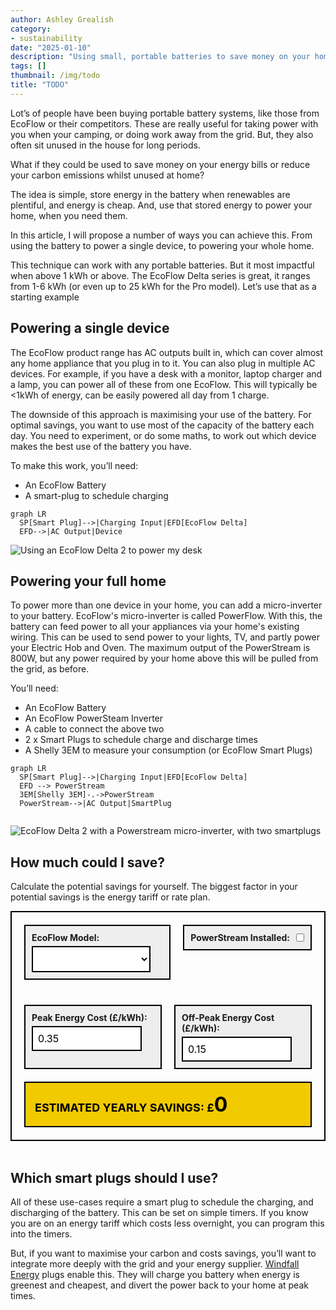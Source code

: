 ```yaml
---
author: Ashley Grealish
category:
- sustainability
date: "2025-01-10"
description: "Using small, portable batteries to save money on your home enrgy bill"
tags: []
thumbnail: /img/todo
title: "TODO"
---
```


Lot’s of people have been buying portable battery systems, like those from EcoFlow or their competitors. These are really useful for taking power with you when your camping, or doing work away from the grid. But, they also often sit unused in the house for long periods. 

What if they could be used to save money on your energy bills or reduce your carbon emissions whilst unused at home?

The idea is simple, store energy in the battery when renewables are plentiful, and energy is cheap. And, use that stored energy to power your home, when you need them.

In this article, I will propose a number of ways you can achieve this. From using the battery to power a single device, to powering your whole home.

This technique can work with any portable batteries. But it most impactful when above 1 kWh or above. The EcoFlow Delta series is great, it ranges from 1-6 kWh (or even up to 25 kWh for the Pro model). Let’s use that as a starting example

## Powering a single device

The EcoFlow product range has AC outputs built in, which can cover almost any home appliance that you plug in to it. You can also plug in multiple AC devices. For example, if you have a desk with a monitor, laptop charger and a lamp, you can power all of these from one EcoFlow. This will typically be <1kWh of energy, can be easily powered all day from 1 charge.

The downside of this approach is maximising your use of the battery. For optimal savings, you want to use most of the capacity of the battery each day. You need to experiment, or do some maths, to work out which device makes the best use of the battery you have.

To make this work, you’ll need:
- An EcoFlow Battery
- A smart-plug to schedule charging

```mermaid
graph LR
  SP[Smart Plug]-->|Charging Input|EFD[EcoFlow Delta]
  EFD-->|AC Output|Device
```

![Using an EcoFlow Delta 2 to power my desk](/img/ecoflow/delta2-under-desk.jpg)


## Powering your full home

To power more than one device in your home, you can add a micro-inverter to your battery. EcoFlow's micro-inverter is called PowerFlow. With this, the battery can feed power to all your appliances via your home's existing wiring. This can be used to send power to your lights, TV, and partly power your Electric Hob and Oven. The maximum output of the PowerStream is 800W, but any power required by your home above this will be pulled from the grid, as before.

You’ll need:
- An EcoFlow Battery
- An EcoFlow PowerSteam Inverter
- A cable to connect the above two
- 2 x Smart Plugs to schedule charge and discharge times
- A Shelly 3EM to measure your consumption (or EcoFlow Smart Plugs)

```mermaid
graph LR
  SP[Smart Plug]-->|Charging Input|EFD[EcoFlow Delta]
  EFD --> PowerStream
  3EM[Shelly 3EM]-.->PowerStream
  PowerStream-->|AC Output|SmartPlug
  
```

![EcoFlow Delta 2 with a Powerstream micro-inverter, with two smartplugs](/img/ecoflow/delta2-with-powerstream.jpg)

## How much could I save?
Calculate the potential savings for yourself. The biggest factor in your potential savings is the energy tariff or rate plan. 

<style>
    .calculator {
        width: 100%;
        padding: 20px;
        border: 2px solid black;
        box-sizing: border-box;
    }
    .row {
        display: flex;
        gap: 20px;
        margin-bottom: 20px;
        --bs-gutter-x: 0;
    }
    .input-group {
        background-color: #eee;
        border: 2px solid black;
        padding: 10px;
        flex: 1;
    }
    .battery-select-group {
        display: flex;
        gap: 20px;
        align-items: flex-end;
    }
    .checkbox-group {
        display: flex;
        align-items: center;
        gap: 10px;
        background-color: #eee;
        border: 2px solid black;
        padding: 10px;
        height: fit-content;
    }
    .checkbox-group label {
        margin: 0;
    }
    label {
        display: block;
        margin-bottom: 5px;
        font-weight: bold;
    }
    input, select {
        width: calc(100% - 20px);
        padding: 8px;
        border: 2px solid black;
        font-family: inherit;
        font-size: 16px;
        background-color: #ffffff;
        box-sizing: border-box;
    }
    input[type="checkbox"] {
        width: auto;
        margin: 0;
        cursor: pointer;
    }
    input:focus, select:focus {
        outline: none;
        background-color: #f2ca00;
    }
    #manual-capacity {
        display: none;
    }
    .result {
        padding: 15px;
        background-color: #f2ca00;
        border: 2px solid black;
        color: black;
        font-size: 18px;
        font-weight: bold;
        text-transform: uppercase;
    }
    #savings {
    	font-size: 2rem;
	}
</style>

<div class="calculator">
    <div class="row">
        <div class="input-group">
            <label for="model">EcoFlow Model:</label>
            <select id="model"></select>
        </div>
        <div class="checkbox-group">
            <label for="powerstream">PowerStream Installed:</label>
            <input type="checkbox" id="powerstream">
        </div>
    </div>
    <div class="row">
        <div class="input-group" id="manual-capacity">
            <label for="capacity">Battery Capacity (kWh):</label>
            <input type="number" id="capacity" value="1" step="0.1">
        </div>
    </div>
    <div class="row">
        <div class="input-group">
            <label for="peakCost">Peak Energy Cost (£/kWh):</label>
            <input type="number" id="peakCost" value="0.35" step="0.01">
        </div>
        <div class="input-group">
            <label for="offPeakCost">Off-Peak Energy Cost (£/kWh):</label>
            <input type="number" id="offPeakCost" value="0.15" step="0.01">
        </div>
    </div>
    <div class="result">
        Estimated Yearly Savings: £<span id="savings">0</span>
    </div>
</div>

<script>
    // Single source of truth for all EcoFlow product configurations
    const ecoflowConfigs = {
        'delta2': {
            name: 'DELTA 2',
            capacity: 1.024,
            powerStreamCompatible: true
        },
        'delta2_extra': {
            name: 'DELTA 2 + Extra Battery',
            capacity: 2.048,
            powerStreamCompatible: false
        },
        'delta2_max': {
            name: 'DELTA 2 Max',
            capacity: 2.016,
            powerStreamCompatible: true
        },
        'delta2_max_1extra': {
            name: 'DELTA 2 Max + 1 Extra Battery',
            capacity: 4.032,
            powerStreamCompatible: true
        },
        'delta2_max_2extra': {
            name: 'DELTA 2 Max + 2 Extra Batteries',
            capacity: 6.048,
            powerStreamCompatible: false
        },
        'delta3': {
            name: 'DELTA 3',
            capacity: 1.0,
            powerStreamCompatible: true
        },
        'delta3_extra': {
            name: 'DELTA 3 + Extra Battery',
            capacity: 2.0,
            powerStreamCompatible: false
        },
        'other': {
            name: 'Other',
            capacity: null,
            powerStreamCompatible: true
        }
    };

    // Generate HTML for the model selector
    function generateModelSelect() {
        const select = document.getElementById('model');
        const powerStreamInstalled = document.getElementById('powerstream').checked;
        select.innerHTML = ''; // Clear existing options

        Object.entries(ecoflowConfigs).forEach(([key, config]) => {
            // Skip Delta 2 options if PowerStream is installed
            if (powerStreamInstalled && !config.powerStreamCompatible) {
                return;
            }

            if (key === 'other') {
                select.innerHTML += `<option value="${key}">${config.name}</option>`;
            } else {
                select.innerHTML += `<option value="${key}">${config.name} (${config.capacity}kWh)</option>`;
            }
        });

        // If current selection is not compatible with PowerStream, select first compatible option
        if (powerStreamInstalled && !ecoflowConfigs[select.value]?.powerStreamCompatible) {
            select.value = Object.keys(ecoflowConfigs).find(key => 
                ecoflowConfigs[key].powerStreamCompatible
            );
        }
    }

    // Get DOM elements
    const modelSelect = document.getElementById('model');
    const powerStreamCheckbox = document.getElementById('powerstream');
    const manualCapacity = document.getElementById('manual-capacity');
    const capacityInput = document.getElementById('capacity');
    const peakCostInput = document.getElementById('peakCost');
    const offPeakCostInput = document.getElementById('offPeakCost');
    const savingsElement = document.getElementById('savings');

    // Constants
    const CHARGE_EFFICIENCY = 0.95;
    const DISCHARGE_EFFICIENCY = 0.95;
    const DAYS_PER_YEAR = 365;

    // Initialize selector
    generateModelSelect();

    // Calculate function
    function calculateSavings() {
        let capacity;
        if (modelSelect.value === 'other') {
            capacity = parseFloat(capacityInput.value);
        } else {
            capacity = ecoflowConfigs[modelSelect.value].capacity;
        }

        const peakCost = parseFloat(peakCostInput.value);
        const offPeakCost = parseFloat(offPeakCostInput.value);

        const yearlySavings = (
            (capacity * DISCHARGE_EFFICIENCY * peakCost)
            - ((capacity / CHARGE_EFFICIENCY) * offPeakCost)
        ) * DAYS_PER_YEAR;

        savingsElement.textContent = yearlySavings.toFixed(2);
    }

    // Event listeners
    modelSelect.addEventListener('change', function() {
        manualCapacity.style.display = this.value === 'other' ? 'block' : 'none';
        calculateSavings();
    });

    powerStreamCheckbox.addEventListener('change', function() {
        generateModelSelect();
        calculateSavings();
    });

    [capacityInput, peakCostInput, offPeakCostInput].forEach(input => {
        input.addEventListener('input', calculateSavings);
    });

    // Initial calculation
    calculateSavings();
</script>

<br>

## Which smart plugs should I use?

All of these use-cases require a smart plug to schedule the charging, and discharging of the battery. This can be set on simple timers. If you know you are on an energy tariff which costs less overnight, you can program this into the timers.

But, if you want to maximise your carbon and costs savings, you’ll want to integrate more deeply with the grid and your energy supplier. [Windfall Energy](https://www.windfallenergy.com) plugs enable this. They will charge you battery when energy is greenest and cheapest, and divert the power back to your home at peak times.


